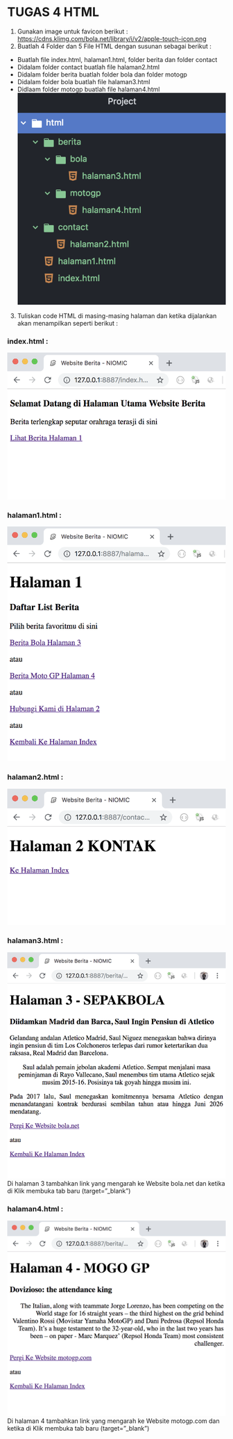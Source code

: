 # TUGAS 4 HTML
1. Gunakan image untuk favicon berikut : https://cdns.klimg.com/bola.net/library/i/v2/apple-touch-icon.png  
2. Buatlah 4 Folder dan 5 File HTML dengan susunan sebagai berikut :  
- Buatlah file index.html, halaman1.html, folder berita dan folder contact  
- Didalam folder contact buatlah file halaman2.html  
- Didalam folder berita buatlah folder bola dan folder motogp  
- Didalam folder bola buatlah file halaman3.html  
- Didlaam folder motogp buatlah file halaman4.html  
![gambar tugas4html](tugas4html.png)  
3. Tuliskan code HTML di masing-masing halaman dan ketika dijalankan akan menampilkan seperti berikut :  
### index.html :  
![gambar tugas4html](tugas4html-1.png) 
### halaman1.html :  
![gambar tugas4html](tugas4html-2.png)  
### halaman2.html :  
![gambar tugas4html](tugas4html-3.png)  
### halaman3.html :  
![gambar tugas4html](tugas4html-4.png)  
Di halaman 3 tambahkan link yang mengarah ke Website bola.net dan ketika di Klik membuka tab baru (target=”_blank”)  
### halaman4.html :  
![gambar tugas4html](tugas4html-5.png)  
Di halaman 4 tambahkan link yang mengarah ke Website motogp.com dan ketika di Klik membuka tab baru (target=”_blank”)  



